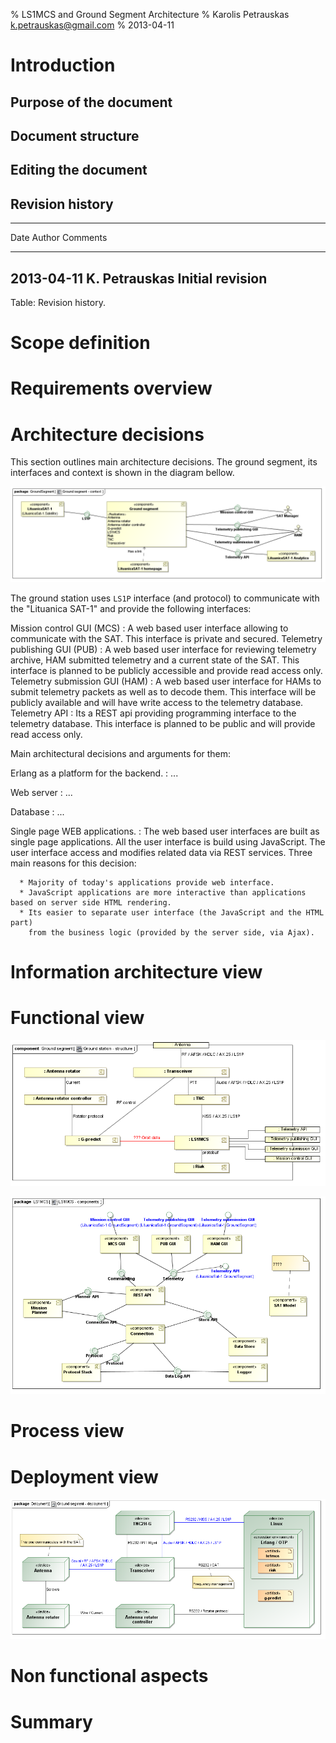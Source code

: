 % LS1MCS and Ground Segment Architecture
% Karolis Petrauskas <k.petrauskas@gmail.com>
% 2013-04-11

Introduction
============

Purpose of the document
-----------------------

Document structure
------------------

Editing the document
--------------------

Revision history
----------------

--------------------------------------------------------------------------
Date         Author              Comments
------------ ------------------- -----------------------------------------
2013-04-11   K. Petrauskas       Initial revision
--------------------------------------------------------------------------
Table: Revision history.


Scope definition
================

Requirements overview
=====================

Architecture decisions
======================

This section outlines main architecture decisions.
The ground segment, its interfaces and context is shown in the diagram bellow.

![Context of the LS1 ground segment](uml/Component_Diagram__GroundSegment__Ground_segment_-_context.png)

The ground station uses `LS1P` interface (and protocol) to communicate with the "Lituanica SAT-1" and
provide the following interfaces:

Mission control GUI (MCS)
:   A web based user interface allowing to communicate with the SAT. This interface is private and secured.
Telemetry publishing GUI (PUB)
:   A web based user interface for reviewing telemetry archive,
    HAM submitted telemetry and a current state of the SAT.
    This interface is planned to be publicly accessible and provide read access only.
Telemetry submission GUI (HAM)
:   A web based user interface for HAMs to submit telemetry packets as well as to decode them.
    This interface will be publicly available and will have write access to the telemetry database.
Telemetry API
:   Its a REST api providing programming interface to the telemetry database.
    This interface is planned to be public and will provide read access only.


Main architectural decisions and arguments for them:

Erlang as a platform for the backend.
:   ...

Web server
:   ...

Database
:   ...

Single page WEB applications.
:   The web based user interfaces are built as single page applications.
    All the user interface is build using JavaScript.
    The user interface access and modifies related data via REST services.
    Three main reasons for this decision:

      * Majority of today's applications provide web interface.
      * JavaScript applications are more interactive than applications based on server side HTML rendering.
      * Its easier to separate user interface (the JavaScript and the HTML part)
        from the business logic (provided by the server side, via Ajax).



Information architecture view
=============================

Functional view
===============


![Ground segment decomposition](uml/Composite_Structure_Diagram__Ground_segment__Ground_station_-_structure.png)


![MCS components](uml/Component_Diagram__LS1MCS__LS1MCS_-_components.png)



Process view
============

Deployment view
===============


![Dislocation of components composing LS1 ground segment](uml/Deployment_Diagram__Deloyment__Ground_segment_-_deployment.png)


Non functional aspects
======================

Summary
=======


